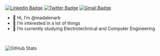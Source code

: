 [![Linkedin Badge](https://img.shields.io/badge/-LinkedIn-blue?style=for-the-badge&logo=Linkedin&logoColor=white&link=https://www.linkedin.com/in/madalena-barros-701692190/)](https://www.linkedin.com/in/madalena-barros-701692190/)
[![Twitter Badge](https://img.shields.io/badge/-Twitter-1ca0f1?style=for-the-badge&labelColor=1ca0f1&logo=twitter&logoColor=white&link=https://twitter.com/HAPPYTUNICORN)](https://twitter.com/HAPPYTUNICORN)
[![Gmail Badge](https://img.shields.io/badge/-Gmail-c14438?style=for-the-badge&logo=Gmail&logoColor=white&link=mailto:madunicorn12345@gmail.com)](mailto:mariamadalenarob@gmail.com)

- 👋 Hi, I’m @madalenarb
- 👀 I’m interested in a lot of things
- 🌱 I’m currently studying Electrotechnical and Computer Engineering

<br />

![GitHub Stats](https://github-readme-stats.vercel.app/api/top-langs/?username=madalenarb&theme=dark&hide_border=true&bg_color=0d1117)

<!---
madalenarb/madalenarb is a ✨ special ✨ repository because its `README.md` (this file) appears on your GitHub profile.
You can click the Preview link to take a look at your changes.
--->
